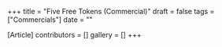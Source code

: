 +++
title = "Five Free Tokens (Commercial)"
draft = false
tags = ["Commercials"]
date = ""

[Article]
contributors = []
gallery = []
+++